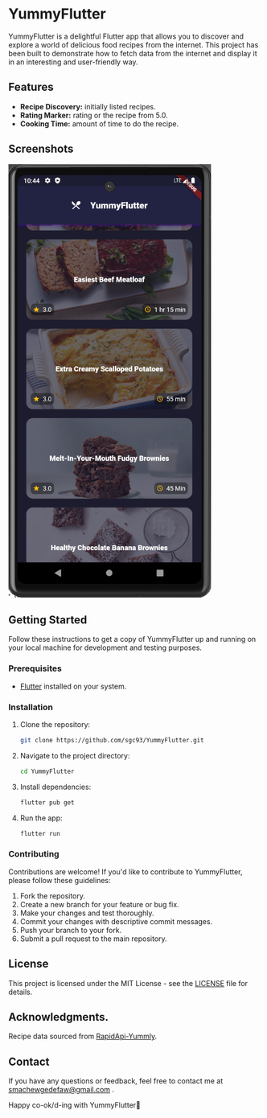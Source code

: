 # YummyFlutter

YummyFlutter is a delightful Flutter app that allows you to discover and explore a world of delicious food recipes from the internet. This project has been built to demonstrate how to fetch data from the internet and display it in an interesting and user-friendly way.

## Features

- **Recipe Discovery:** initially listed recipes.
- **Rating Marker:** rating or the recipe from 5.0.
- **Cooking Time:** amount of time to do the recipe.

## Screenshots

![Homepage](https://github.com/sgc93/YummyFlutter/blob/main/assets/images/ScreenshotYummyFlutter.png)

## Getting Started

Follow these instructions to get a copy of YummyFlutter up and running on your local machine for development and testing purposes.

### Prerequisites

- [Flutter](https://flutter.dev/) installed on your system.

### Installation

1. Clone the repository:

   ```bash
   git clone https://github.com/sgc93/YummyFlutter.git

2. Navigate to the project directory:

   ```bash
   cd YummyFlutter
3. Install dependencies:

   ```bash
   flutter pub get
4. Run the app:

   ```bash
   flutter run

### Contributing
   Contributions are welcome! If you'd like to contribute to YummyFlutter, please follow these guidelines:

   1. Fork the repository.
   2. Create a new branch for your feature or bug fix.
   3. Make your changes and test thoroughly.
   4. Commit your changes with descriptive commit messages.
   5. Push your branch to your fork.
   6. Submit a pull request to the main repository.

## License
This project is licensed under the MIT License - see the [LICENSE](https://github.com/sgc93/YummyFlutter/blob/main/LICENSE) file for details.

## Acknowledgments.
Recipe data sourced from [RapidApi-Yummly](https://rapidapi.com/apidojo/api/yummly2).

## Contact
If you have any questions or feedback, feel free to contact me at smachewgedefaw@gmail.com .

Happy co-ok/d-ing with YummyFlutter🤔
